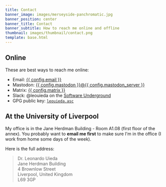 ```yaml
---
title: Contact
banner_image: images/merseyside-panchromatic.jpg
banner_position: center
banner_title: Contact
banner_subtitle: How to reach me online and offline
thumbnail: images/thumbnail/contact.png
template: base.html
---
```


## Online

These are best ways to reach me online:

<ul class="fa-ul">
  <li>
    <i class="fa-li fa fa-envelope fa-fw" aria-hidden="true"></i>
    Email:
    <a href="mailto:{{ config.email }}">{{ config.email }}</a>
  </li>
  <li>
    <i class="fa-li fab fa-mastodon fa-fw" aria-hidden="true"></i>
    Mastodon:
    <a target="_blank" href="https://{{ config.mastodon_server }}/@{{ config.mastodon }}">{{ config.mastodon }}@{{ config.mastodon_server }}</a>
  </li>
  <li>
    <i class="fa-li fas fa-comment fa-fw" aria-hidden="true"></i>
    Matrix:
    <a target="_blank" href="https://matrix.to/#/{{ config.matrix }}">{{ config.matrix }}</a>
  </li>
  <li>
    <i class="fa-li fab fa-slack fa-fw" aria-hidden="true"></i>
    Slack:
    @leouieda on the <a target="_blank" href="{{ config.links.swung }}">Software Underground</a>
  </li>
  <li>
    <i class="fa-li fas fa-key fa-fw" aria-hidden="true"></i>
    GPG public key:
    <a href="../assets/leouieda.asc"><code>leouieda.asc</code></a>
  </li>
</ul>

## At the University of Liverpool

My office is in the Jane Herdman Building - Room A1.08 (first floor of the
annex).
You probably want to **email me first** to make sure I'm in the office (I work
from home some days of the week).

Here is the full address:

> Dr. Leonardo Uieda
> <br>
> Jane Herdman Building
> <br>
> 4 Brownlow Street
> <br>
> Liverpool, United Kingdom
> <br>
> L69 3GP
